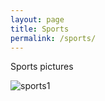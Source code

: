 ```yaml
---
layout: page
title: Sports
permalink: /sports/
---
```


Sports pictures

![sports1](austinpaik.github.io/assets/sports1.jpg)
